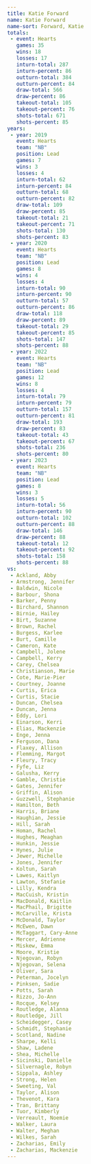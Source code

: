 ```yaml
---
title: Katie Forward
name: Katie Forward
name-sort: Forward, Katie
totals:
 - event: Hearts
   games: 35
   wins: 18
   losses: 17
   inturn-total: 287
   inturn-percent: 86
   outturn-total: 384
   outturn-percent: 84
   draw-total: 566
   draw-percent: 86
   takeout-total: 105
   takeout-percent: 76
   shots-total: 671
   shots-percent: 85
years:
 - year: 2019
   event: Hearts
   team: "NB"
   position: Lead
   games: 7
   wins: 3
   losses: 4
   inturn-total: 62
   inturn-percent: 84
   outturn-total: 68
   outturn-percent: 82
   draw-total: 109
   draw-percent: 85
   takeout-total: 21
   takeout-percent: 71
   shots-total: 130
   shots-percent: 83
 - year: 2020
   event: Hearts
   team: "NB"
   position: Lead
   games: 8
   wins: 4
   losses: 4
   inturn-total: 90
   inturn-percent: 90
   outturn-total: 57
   outturn-percent: 86
   draw-total: 118
   draw-percent: 89
   takeout-total: 29
   takeout-percent: 85
   shots-total: 147
   shots-percent: 88
 - year: 2022
   event: Hearts
   team: "NB"
   position: Lead
   games: 12
   wins: 8
   losses: 4
   inturn-total: 79
   inturn-percent: 79
   outturn-total: 157
   outturn-percent: 81
   draw-total: 193
   draw-percent: 83
   takeout-total: 43
   takeout-percent: 67
   shots-total: 236
   shots-percent: 80
 - year: 2023
   event: Hearts
   team: "NB"
   position: Lead
   games: 8
   wins: 3
   losses: 5
   inturn-total: 56
   inturn-percent: 90
   outturn-total: 102
   outturn-percent: 88
   draw-total: 146
   draw-percent: 88
   takeout-total: 12
   takeout-percent: 92
   shots-total: 158
   shots-percent: 88
vs:
 - Ackland, Abby
 - Armstrong, Jennifer
 - Baldwin, Nicole
 - Barbour, Shona
 - Barker, Penny
 - Birchard, Shannon
 - Birnie, Hailey
 - Birt, Suzanne
 - Brown, Rachel
 - Burgess, Karlee
 - Burt, Camille
 - Cameron, Kate
 - Campbell, Jolene
 - Campbell, Kerry
 - Carey, Chelsea
 - Christianson, Marie
 - Cote, Marie-Pier
 - Courtney, Joanne
 - Curtis, Erica
 - Curtis, Stacie
 - Duncan, Chelsea
 - Duncan, Jenna
 - Eddy, Lori
 - Einarson, Kerri
 - Elias, Mackenzie
 - Enge, Jenna
 - Ferguson, Dana
 - Flaxey, Allison
 - Flemming, Margot
 - Fleury, Tracy
 - Fyfe, Liz
 - Galusha, Kerry
 - Gamble, Christie
 - Gates, Jennifer
 - Griffin, Alison
 - Guzzwell, Stephanie
 - Hamilton, Beth
 - Harris, Briane
 - Haughian, Jessie
 - Hill, Sarah
 - Homan, Rachel
 - Hughes, Meaghan
 - Hunkin, Jessie
 - Hynes, Julie
 - Jewer, Michelle
 - Jones, Jennifer
 - Koltun, Sarah
 - Lawes, Kaitlyn
 - Lawton, Stefanie
 - Lilly, Kendra
 - MacCuish, Kristin
 - MacDonald, Kaitlin
 - MacPhail, Brigitte
 - McCarville, Krista
 - McDonald, Taylor
 - McEwen, Dawn
 - McTaggart, Cary-Anne
 - Mercer, Adrienne
 - Miskew, Emma
 - Moore, Kristie
 - Njegovan, Robyn
 - Njegovan, Selena
 - Oliver, Sara
 - Peterman, Jocelyn
 - Pinksen, Sadie
 - Potts, Sarah
 - Rizzo, Jo-Ann
 - Rocque, Kelsey
 - Routledge, Alanna
 - Routledge, Jill
 - Scheidegger, Casey
 - Schmidt, Stephanie
 - Scotland, Nadine
 - Sharpe, Kelli
 - Shaw, Ladene
 - Shea, Michelle
 - Sicinski, Danielle
 - Silvernagle, Robyn
 - Sippala, Ashley
 - Strong, Helen
 - Sweeting, Val
 - Taylor, Alison
 - Thevenot, Kara
 - Tran, Brittany
 - Tuor, Kimberly
 - Verreault, Noemie
 - Walker, Laura
 - Walter, Meghan
 - Wilkes, Sarah
 - Zacharias, Emily
 - Zacharias, Mackenzie
---
```

